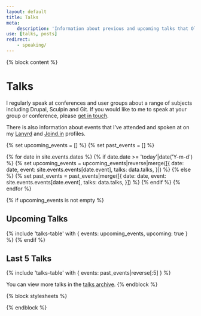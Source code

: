 ```yaml
---
layout: default
title: Talks
meta:
    description: 'Information about previous and upcoming talks that Oliver has presented at conferences and user groups'
use: [talks, posts]
redirect:
    - speaking/
---
```

{% block content %}
# Talks

I regularly speak at conferences and user groups about a range of subjects including Drupal, Sculpin and Git. If you would like to me to speak at your group or conference, please [get in touch][0].

There is also information about events that I’ve attended and spoken at on my [Lanyrd][1] and [Joind.in][2] profiles.

{% set upcoming_events = [] %}
{% set past_events = [] %}

{% for date in site.events.dates %}
    {% if date.date >= 'today'|date('Y-m-d') %}
        {% set upcoming_events = upcoming_events|reverse|merge([{
            date: date,
            event: site.events.events[date.event],
            talks: data.talks,
        }]) %}
    {% else %}
        {% set past_events = past_events|merge([{
            date: date,
            event: site.events.events[date.event],
            talks: data.talks,
        }]) %}
    {% endif %}
{% endfor %}

{% if upcoming_events is not empty %}
## Upcoming Talks

{% include 'talks-table' with { events: upcoming_events, upcoming: true } %}
{% endif %}

## Last 5 Talks

{% include 'talks-table' with { events: past_events|reverse[:5] } %}

You can view more talks in the [talks archive][3].
{% endblock %}

{% block stylesheets %}
<link rel="stylesheet" href="{{ site.url }}/assets/css/talks-table.css">
{% endblock %}

[0]: {{site.url}}/contact
[1]: {{site.lanyrd.url}}
[2]: {{site.joindin.url}}
[3]: {{site.url}}/talks/archive
